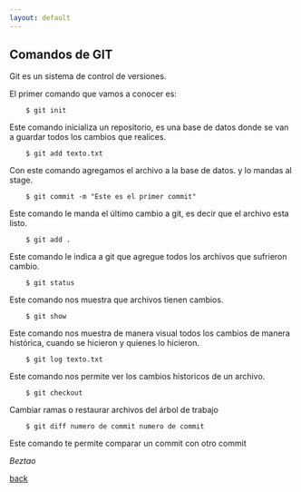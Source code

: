 ```yaml
---
layout: default
---
```


## Comandos de GIT

Git es un sistema de control de versiones.

El primer comando que vamos a conocer es:

```bash:
    $ git init 
```

Este comando inicializa un repositorio, es una base de datos donde se van a guardar todos los cambios que realices.

```bash:
    $ git add texto.txt
```

Con este comando agregamos el archivo a la base de datos. y lo mandas al stage.

```bash:
    $ git commit -m "Este es el primer commit"
```

Este comando le manda el último cambio a git, es decir que el archivo esta listo. 
```bash:
    $ git add .
```

Este comando le indica a git que agregue todos los archivos que sufrieron cambio. 
```bash:
    $ git status
```

Este comando nos muestra que archivos tienen cambios.
```bash:
    $ git show
```

Este comando nos muestra de manera visual todos los cambios de manera histórica, cuando se hicieron y quienes lo hicieron.

```bash:
    $ git log texto.txt
```

Este comando nos permite ver los cambios historicos de un archivo.

```bash:
    $ git checkout
```

Cambiar ramas o restaurar archivos del árbol de trabajo

```bash:
    $ git diff numero de commit numero de commit
```

Este comando te permite comparar un commit con otro commit

_Beztao_

[back](./)